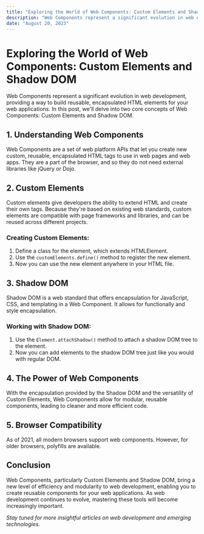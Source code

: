 ```yaml
---
title: "Exploring the World of Web Components: Custom Elements and Shadow DOM"
description: "Web Components represent a significant evolution in web development, providing a way to build reusable, encapsulated HTML elements for your web applications. In this post, we'll delve into two core concepts of Web Components: Custom Elements..."
date: "August 20, 2023"
---
```


# Exploring the World of Web Components: Custom Elements and Shadow DOM

Web Components represent a significant evolution in web development, providing a way to build reusable, encapsulated HTML elements for your web applications. In this post, we'll delve into two core concepts of Web Components: Custom Elements and Shadow DOM.

## **1. Understanding Web Components**

Web Components are a set of web platform APIs that let you create new custom, reusable, encapsulated HTML tags to use in web pages and web apps. They are a part of the browser, and so they do not need external libraries like jQuery or Dojo.

## **2. Custom Elements**

Custom elements give developers the ability to extend HTML and create their own tags. Because they're based on existing web standards, custom elements are compatible with page frameworks and libraries, and can be reused across different projects.

### **Creating Custom Elements:**

1. Define a class for the element, which extends HTMLElement.
2. Use the `customElements.define()` method to register the new element.
3. Now you can use the new element anywhere in your HTML file.

## **3. Shadow DOM**

Shadow DOM is a web standard that offers encapsulation for JavaScript, CSS, and templating in a Web Component. It allows for functionally and style encapsulation.

### **Working with Shadow DOM:**

1. Use the `Element.attachShadow()` method to attach a shadow DOM tree to the element.
2. Now you can add elements to the shadow DOM tree just like you would with regular DOM.

## **4. The Power of Web Components**

With the encapsulation provided by the Shadow DOM and the versatility of Custom Elements, Web Components allow for modular, reusable components, leading to cleaner and more efficient code.

## **5. Browser Compatibility**

As of 2021, all modern browsers support web components. However, for older browsers, polyfills are available.

## **Conclusion**

Web Components, particularly Custom Elements and Shadow DOM, bring a new level of efficiency and modularity to web development, enabling you to create reusable components for your web applications. As web development continues to evolve, mastering these tools will become increasingly important.

_Stay tuned for more insightful articles on web development and emerging technologies._
